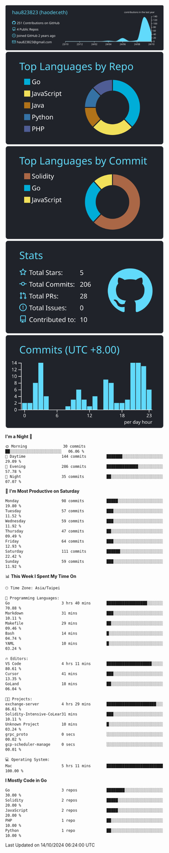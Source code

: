 [![](https://raw.githubusercontent.com/hau823823/hau823823/master/profile-summary-card-output/react/0-profile-details.svg)](https://github.com/vn7n24fzkq/github-profile-summary-cards)
[![](https://raw.githubusercontent.com/hau823823/hau823823/master/profile-summary-card-output/react/1-repos-per-language.svg)](https://github.com/vn7n24fzkq/github-profile-summary-cards) [![](https://raw.githubusercontent.com/hau823823/hau823823/master/profile-summary-card-output/react/2-most-commit-language.svg)](https://github.com/vn7n24fzkq/github-profile-summary-cards)
[![](https://raw.githubusercontent.com/hau823823/hau823823/master/profile-summary-card-output/react/3-stats.svg)](https://github.com/vn7n24fzkq/github-profile-summary-cards) [![](https://raw.githubusercontent.com/hau823823/hau823823/master/profile-summary-card-output/react/4-productive-time.svg)](https://github.com/vn7n24fzkq/github-profile-summary-cards)

<!--START_SECTION:waka-->
**I'm a Night 🦉** 

```text
🌞 Morning                30 commits          ██░░░░░░░░░░░░░░░░░░░░░░░   06.06 % 
🌆 Daytime                144 commits         ███████░░░░░░░░░░░░░░░░░░   29.09 % 
🌃 Evening                286 commits         ██████████████░░░░░░░░░░░   57.78 % 
🌙 Night                  35 commits          ██░░░░░░░░░░░░░░░░░░░░░░░   07.07 % 
```
📅 **I'm Most Productive on Saturday** 

```text
Monday                   98 commits          █████░░░░░░░░░░░░░░░░░░░░   19.80 % 
Tuesday                  57 commits          ███░░░░░░░░░░░░░░░░░░░░░░   11.52 % 
Wednesday                59 commits          ███░░░░░░░░░░░░░░░░░░░░░░   11.92 % 
Thursday                 47 commits          ██░░░░░░░░░░░░░░░░░░░░░░░   09.49 % 
Friday                   64 commits          ███░░░░░░░░░░░░░░░░░░░░░░   12.93 % 
Saturday                 111 commits         ██████░░░░░░░░░░░░░░░░░░░   22.42 % 
Sunday                   59 commits          ███░░░░░░░░░░░░░░░░░░░░░░   11.92 % 
```


📊 **This Week I Spent My Time On** 

```text
🕑︎ Time Zone: Asia/Taipei

💬 Programming Languages: 
Go                       3 hrs 40 mins       ██████████████████░░░░░░░   70.88 % 
Markdown                 31 mins             ███░░░░░░░░░░░░░░░░░░░░░░   10.11 % 
Makefile                 29 mins             ██░░░░░░░░░░░░░░░░░░░░░░░   09.46 % 
Bash                     14 mins             █░░░░░░░░░░░░░░░░░░░░░░░░   04.74 % 
YAML                     10 mins             █░░░░░░░░░░░░░░░░░░░░░░░░   03.24 % 

🔥 Editors: 
VS Code                  4 hrs 11 mins       ████████████████████░░░░░   80.61 % 
Cursor                   41 mins             ███░░░░░░░░░░░░░░░░░░░░░░   13.35 % 
GoLand                   18 mins             ██░░░░░░░░░░░░░░░░░░░░░░░   06.04 % 

🐱‍💻 Projects: 
exchange-server          4 hrs 29 mins       ██████████████████████░░░   86.61 % 
Solidity-Intensive-CoLear31 mins             ███░░░░░░░░░░░░░░░░░░░░░░   10.11 % 
Unknown Project          10 mins             █░░░░░░░░░░░░░░░░░░░░░░░░   03.24 % 
grpc_proto               0 secs              ░░░░░░░░░░░░░░░░░░░░░░░░░   00.02 % 
gcp-scheduler-manage     0 secs              ░░░░░░░░░░░░░░░░░░░░░░░░░   00.01 % 

💻 Operating System: 
Mac                      5 hrs 11 mins       █████████████████████████   100.00 % 
```

**I Mostly Code in Go** 

```text
Go                       3 repos             ████████░░░░░░░░░░░░░░░░░   30.00 % 
Solidity                 2 repos             █████░░░░░░░░░░░░░░░░░░░░   20.00 % 
JavaScript               2 repos             █████░░░░░░░░░░░░░░░░░░░░   20.00 % 
PHP                      1 repo              ██░░░░░░░░░░░░░░░░░░░░░░░   10.00 % 
Python                   1 repo              ██░░░░░░░░░░░░░░░░░░░░░░░   10.00 % 
```




 Last Updated on 14/10/2024 06:24:00 UTC
<!--END_SECTION:waka-->
